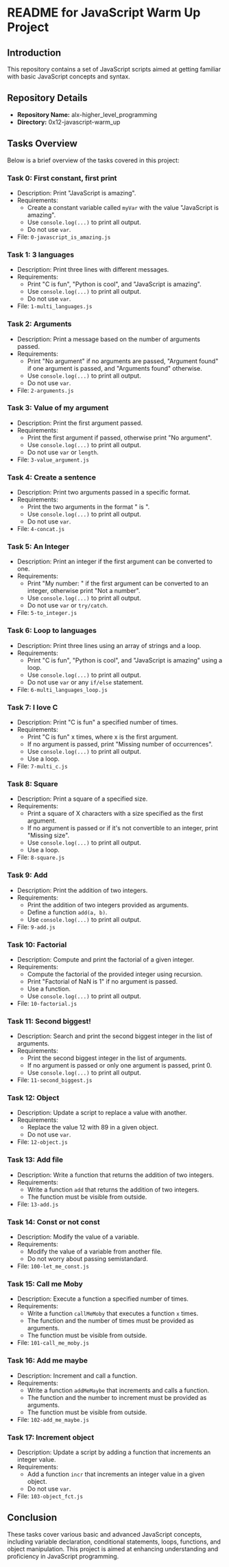 # README for JavaScript Warm Up Project

## Introduction
This repository contains a set of JavaScript scripts aimed at getting familiar with basic JavaScript concepts and syntax.

## Repository Details
- **Repository Name:** alx-higher_level_programming
- **Directory:** 0x12-javascript-warm_up

## Tasks Overview
Below is a brief overview of the tasks covered in this project:

### Task 0: First constant, first print
- Description: Print "JavaScript is amazing".
- Requirements:
  - Create a constant variable called `myVar` with the value "JavaScript is amazing".
  - Use `console.log(...)` to print all output.
  - Do not use `var`.
- File: `0-javascript_is_amazing.js`

### Task 1: 3 languages
- Description: Print three lines with different messages.
- Requirements:
  - Print "C is fun", "Python is cool", and "JavaScript is amazing".
  - Use `console.log(...)` to print all output.
  - Do not use `var`.
- File: `1-multi_languages.js`

### Task 2: Arguments
- Description: Print a message based on the number of arguments passed.
- Requirements:
  - Print "No argument" if no arguments are passed, "Argument found" if one argument is passed, and "Arguments found" otherwise.
  - Use `console.log(...)` to print all output.
  - Do not use `var`.
- File: `2-arguments.js`

### Task 3: Value of my argument
- Description: Print the first argument passed.
- Requirements:
  - Print the first argument if passed, otherwise print "No argument".
  - Use `console.log(...)` to print all output.
  - Do not use `var` or `length`.
- File: `3-value_argument.js`

### Task 4: Create a sentence
- Description: Print two arguments passed in a specific format.
- Requirements:
  - Print the two arguments in the format "<arg1> is <arg2>".
  - Use `console.log(...)` to print all output.
  - Do not use `var`.
- File: `4-concat.js`

### Task 5: An Integer
- Description: Print an integer if the first argument can be converted to one.
- Requirements:
  - Print "My number: <integer>" if the first argument can be converted to an integer, otherwise print "Not a number".
  - Use `console.log(...)` to print all output.
  - Do not use `var` or `try/catch`.
- File: `5-to_integer.js`

### Task 6: Loop to languages
- Description: Print three lines using an array of strings and a loop.
- Requirements:
  - Print "C is fun", "Python is cool", and "JavaScript is amazing" using a loop.
  - Use `console.log(...)` to print all output.
  - Do not use `var` or any `if/else` statement.
- File: `6-multi_languages_loop.js`

### Task 7: I love C
- Description: Print "C is fun" a specified number of times.
- Requirements:
  - Print "C is fun" x times, where x is the first argument.
  - If no argument is passed, print "Missing number of occurrences".
  - Use `console.log(...)` to print all output.
  - Use a loop.
- File: `7-multi_c.js`

### Task 8: Square
- Description: Print a square of a specified size.
- Requirements:
  - Print a square of X characters with a size specified as the first argument.
  - If no argument is passed or if it's not convertible to an integer, print "Missing size".
  - Use `console.log(...)` to print all output.
  - Use a loop.
- File: `8-square.js`

### Task 9: Add
- Description: Print the addition of two integers.
- Requirements:
  - Print the addition of two integers provided as arguments.
  - Define a function `add(a, b)`.
  - Use `console.log(...)` to print all output.
- File: `9-add.js`

### Task 10: Factorial
- Description: Compute and print the factorial of a given integer.
- Requirements:
  - Compute the factorial of the provided integer using recursion.
  - Print "Factorial of NaN is 1" if no argument is passed.
  - Use a function.
  - Use `console.log(...)` to print all output.
- File: `10-factorial.js`

### Task 11: Second biggest!
- Description: Search and print the second biggest integer in the list of arguments.
- Requirements:
  - Print the second biggest integer in the list of arguments.
  - If no argument is passed or only one argument is passed, print 0.
  - Use `console.log(...)` to print all output.
- File: `11-second_biggest.js`

### Task 12: Object
- Description: Update a script to replace a value with another.
- Requirements:
  - Replace the value 12 with 89 in a given object.
  - Do not use `var`.
- File: `12-object.js`

### Task 13: Add file
- Description: Write a function that returns the addition of two integers.
- Requirements:
  - Write a function `add` that returns the addition of two integers.
  - The function must be visible from outside.
- File: `13-add.js`

### Task 14: Const or not const
- Description: Modify the value of a variable.
- Requirements:
  - Modify the value of a variable from another file.
  - Do not worry about passing semistandard.
- File: `100-let_me_const.js`

### Task 15: Call me Moby
- Description: Execute a function a specified number of times.
- Requirements:
  - Write a function `callMeMoby` that executes a function `x` times.
  - The function and the number of times must be provided as arguments.
  - The function must be visible from outside.
- File: `101-call_me_moby.js`

### Task 16: Add me maybe
- Description: Increment and call a function.
- Requirements:
  - Write a function `addMeMaybe` that increments and calls a function.
  - The function and the number to increment must be provided as arguments.
  - The function must be visible from outside.
- File: `102-add_me_maybe.js`

### Task 17: Increment object
- Description: Update a script by adding a function that increments an integer value.
- Requirements:
  - Add a function `incr` that increments an integer value in a given object.
  - Do not use `var`.
- File: `103-object_fct.js`

## Conclusion
These tasks cover various basic and advanced JavaScript concepts, including variable declaration, conditional statements, loops, functions, and object manipulation. This project is aimed at enhancing understanding and proficiency in JavaScript programming.

